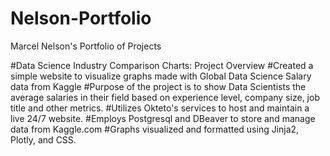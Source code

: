 # Nelson-Portfolio
Marcel Nelson's Portfolio of Projects

#Data Science Industry Comparison Charts: Project Overview
#Created a simple website to visualize graphs made with Global Data Science Salary data from Kaggle
#Purpose of the project is to show Data Scientists the average salaries in their field based on experience level, company size, job title and other metrics.
#Utilizes Okteto's services to host and maintain a live 24/7 website.
#Employs Postgresql and DBeaver to store and manage data from Kaggle.com
#Graphs visualized and formatted using Jinja2, Plotly, and CSS.


